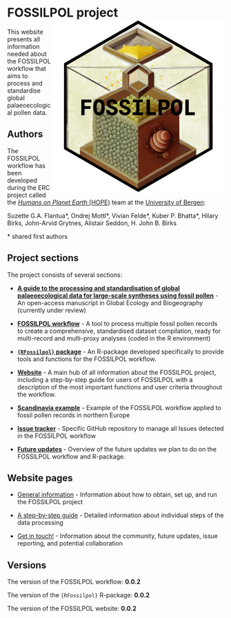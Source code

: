 # FOSSILPOL project<img src="figures/fossilpol_logo.png" align="right" width="400" />

This website presents all information needed about the FOSSILPOL workflow that aims to process and standardise global palaeoecological pollen data.

## Authors

The FOSSILPOL workflow has been developed during the ERC project called the [*Humans on Planet Earth* (HOPE)](https://www.uib.no/en/rg/EECRG/107501/hope) team at the [University of Bergen](https://www.uib.no/en):

Suzette G.A. Flantua\*, Ondrej Mottl\*, Vivian Felde\*, Kuber P. Bhatta\*, Hilary Birks, John-Arvid Grytnes, Alistair Seddon, H. John B. Birks

\* shared first authors

## Project sections

The project consists of several sections:

* **[A guide to the processing and standardisation of global palaeoecological data for large-scale syntheses using fossil pollen]()** - An open-access manuscript in Global Ecology and Biogeography (currently under review)

* **[FOSSILPOL workflow](https://github.com/HOPE-UIB-BIO/FOSSILPOL-workflow)** - A tool to process multiple fossil pollen records to create a comprehensive, standardised dataset compilation, ready for multi-record and multi-proxy analyses (coded in the R environment)

* **[`{RFossilpol}` package](https://github.com/HOPE-UIB-BIO/R-Fossilpol-package)** - An R-package developed specifically to provide tools and functions for the FOSSILPOL workflow.

* **[Website](https://hope-uib-bio.github.io/FOSSILPOL-website/step_by_step_guide.html)** - A main hub of all information about the FOSSILPOL project, including a step-by-step guide for users of FOSSILPOL with a description of the most important functions and user criteria throughout the workflow.

* **[Scandinavia example](https://github.com/HOPE-UIB-BIO/FOSSILPOL-example-Scandinavia)** - Example of the FOSSILPOL workflow applied to fossil pollen records in northern Europe

* **[Issue tracker](https://github.com/HOPE-UIB-BIO/FOSSILPOL-issues)** - Specific GitHub repository to manage all Issues detected in the FOSSILPOL workflow

* **[Future updates](https://github.com/orgs/HOPE-UIB-BIO/projects/3/views/1)** - Overview of the future updates we plan to do on the FOSSILPOL workflow and R-package.

## Website pages

* [General information](about.html) - Information about how to obtain, set up, and run the FOSSILPOL project

* [A step-by-step guide](step_by_step_guide.html) - Detailed information about individual steps of the data processing

* [Get in touch!](get_in_touch.html) - Information about the community, future updates, issue reporting, and potential collaboration

## Versions

The version of the FOSSILPOL workflow: **0.0.2**

The version of the `{RFossilpol}` R-package: **0.0.2**

The version of the FOSSILPOL website: **0.0.2**
